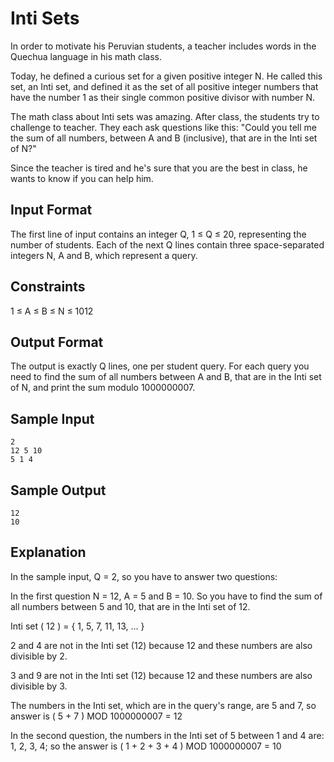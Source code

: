 # Inti Sets
In order to motivate his Peruvian students, a teacher includes words in the Quechua language in his math class.

Today, he defined a curious set for a given positive integer N. He called this set, an Inti set, and defined it as the set of all positive integer numbers that have the number 1 as their single common positive divisor with number N.

The math class about Inti sets was amazing. After class, the students try to challenge to teacher. They each ask questions like this: "Could you tell me the sum of all numbers, between A and B (inclusive), that are in the Inti set of N?"

Since the teacher is tired and he's sure that you are the best in class, he wants to know if you can help him.

## Input Format
The first line of input contains an integer Q, 1 ≤ Q ≤ 20, representing the number of students. Each of the next Q lines contain three space-separated integers N, A and B, which represent a query.

## Constraints
1 ≤ A ≤ B ≤ N ≤ 1012

## Output Format
The output is exactly Q lines, one per student query. For each query you need to find the sum of all numbers between A and B, that are in the Inti set of N, and print the sum modulo 1000000007.

## Sample Input
```
2
12 5 10
5 1 4
```

## Sample Output
```
12
10
```

## Explanation
In the sample input, Q = 2, so you have to answer two questions:

In the first question N = 12, A = 5 and B = 10. So you have to find the sum of all numbers between 5 and 10, that are in the Inti set of 12.

Inti set ( 12 ) = { 1, 5, 7, 11, 13, ... }

2 and 4 are not in the Inti set (12) because 12 and these numbers are also divisible by 2.

3 and 9 are not in the Inti set (12) because 12 and these numbers are also divisible by 3.

The numbers in the Inti set, which are in the query's range, are 5 and 7, so answer is ( 5 + 7 ) MOD 1000000007 = 12

In the second question, the numbers in the Inti set of 5 between 1 and 4 are: 1, 2, 3, 4; so the answer is ( 1 + 2 + 3 + 4 ) MOD 1000000007 = 10
